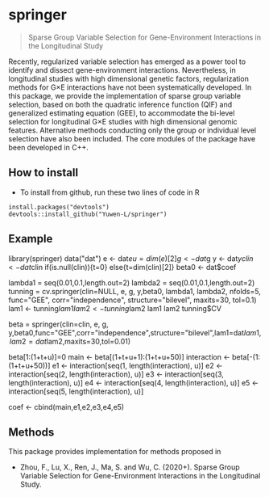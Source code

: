 
<!-- README.md is generated from README.Rmd. Please edit that file -->

# springer

> Sparse Group Variable Selection for Gene-Environment Interactions in the Longitudinal Study

Recently, regularized variable selection has emerged as a power tool to identify and dissect gene-environment interactions. Nevertheless, in longitudinal studies with high dimensional genetic factors, regularization methods for G×E interactions have not been systematically developed. In this package, we provide the implementation of sparse group variable selection, based on both the quadratic inference function (QIF) and generalized estimating equation (GEE), to accommodate the bi-level selection for longitudinal G×E studies with high dimensional genomic features. Alternative methods conducting only the group or individual level selection have also been included. The core modules of the package have been developed in C++.

## How to install

 - To install from github, run these two lines of code in R

<!-- end list -->

    install.packages("devtools")
    devtools::install_github("Yuwen-L/springer")

## Example

library(springer)
data("dat")
e <- dat$e
u=dim(e)[2]
g <- dat$g
y <- dat$y
clin <- dat$clin
if(is.null(clin)){t=0} else{t=dim(clin)[2]}
beta0 <- dat$coef

lambda1 = seq(0.01,0.1,length.out=2)
lambda2 = seq(0.01,0.1,length.out=2)
tunning = cv.springer(clin=NULL, e, g, y,beta0, lambda1, lambda2, nfolds=5, func="GEE", corr="independence", structure="bilevel", maxits=30, tol=0.1)
lam1 <- tunning$lam1
lam2 <- tunning$lam2
lam1
lam2
tunning$CV


beta = springer(clin=clin, e, g, y,beta0,func="GEE",corr="independence",structure="bilevel",lam1=dat$lam1, lam2=dat$lam2,maxits=30,tol=0.01)

beta[1:(1+t+u)]=0
main <- beta[(1+t+u+1):(1+t+u+50)]
interaction <- beta[-(1:(1+t+u+50))]
e1 <- interaction[seq(1, length(interaction), u)]
e2 <- interaction[seq(2, length(interaction), u)]
e3 <- interaction[seq(3, length(interaction), u)]
e4 <- interaction[seq(4, length(interaction), u)]
e5 <- interaction[seq(5, length(interaction), u)]

coef <- cbind(main,e1,e2,e3,e4,e5)




## Methods

This package provides implementation for methods proposed in

  - Zhou, F., Lu, X., Ren, J., Ma, S. and Wu, C. (2020+). Sparse Group Variable Selection for Gene-Environment Interactions in the Longitudinal Study.
